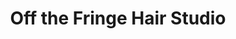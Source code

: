 ---
title: "Off the Fringe Hair Studio"
url: /auckland/off-the-fringe-hair-studio/
shop: Friseur
---